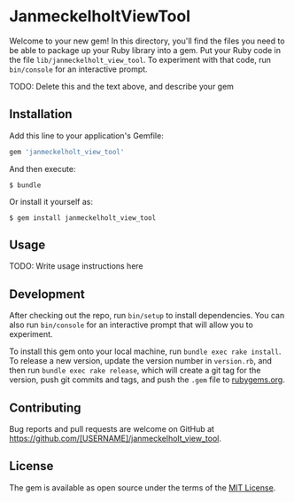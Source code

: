 # JanmeckelholtViewTool

Welcome to your new gem! In this directory, you'll find the files you need to be able to package up your Ruby library into a gem. Put your Ruby code in the file `lib/janmeckelholt_view_tool`. To experiment with that code, run `bin/console` for an interactive prompt.

TODO: Delete this and the text above, and describe your gem

## Installation

Add this line to your application's Gemfile:

```ruby
gem 'janmeckelholt_view_tool'
```

And then execute:

    $ bundle

Or install it yourself as:

    $ gem install janmeckelholt_view_tool

## Usage

TODO: Write usage instructions here

## Development

After checking out the repo, run `bin/setup` to install dependencies. You can also run `bin/console` for an interactive prompt that will allow you to experiment.

To install this gem onto your local machine, run `bundle exec rake install`. To release a new version, update the version number in `version.rb`, and then run `bundle exec rake release`, which will create a git tag for the version, push git commits and tags, and push the `.gem` file to [rubygems.org](https://rubygems.org).

## Contributing

Bug reports and pull requests are welcome on GitHub at https://github.com/[USERNAME]/janmeckelholt_view_tool.


## License

The gem is available as open source under the terms of the [MIT License](http://opensource.org/licenses/MIT).

